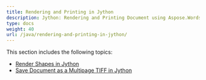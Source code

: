 ```yaml
---
title: Rendering and Printing in Jython
description: Jython: Rendering and Printing Document using Aspose.Words for Java 
type: docs
weight: 40
url: /java/rendering-and-printing-in-jython/
---
```


This section includes the following topics:

- [Render Shapes in Jython](/words/java/render-shapes-in-jython/)
- [Save Document as a Multipage TIFF in Jython](/words/java/save-document-as-a-multipage-tiff-in-jython/)
